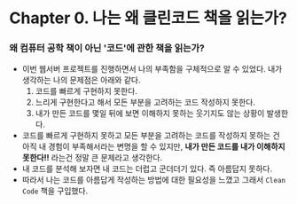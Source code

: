 # Chapter 0. 나는 왜 클린코드 책을 읽는가?

### 왜 컴퓨터 공학 책이 아닌 '코드'에 관한 책을 읽는가?

* 이번 웹서버 프로젝트를 진행하면서 나의 부족함을 구체적으로 알 수 있었다. 내가 생각하는 나의 문제점은 아래와 같다.
  1. 코드를 빠르게 구현하지 못한다.
  2. 느리게 구현한다고 해서 모든 부분을 고려하는 코드 작성하지 못한다.
  3. 내가 만든 코드를 몇일 뒤에 보면 이해하지 못하는 웃기지도 않는 상황이 발생한다.
* 코드를 빠르게 구현하지 못하고 모든 부분을 고려하는 코드를 작성하지 못하는 건 아직 내 경험이 부족해서라는 변명을 할 수 있지만, **내가 만든 코드를 내가 이해하지 못한다!!** 라는건 정말 큰 문제라고 생각한다.
* 내 코드를 분석해 보자면 내 코드는 더럽고 군더더기 있다. 즉 아름답지 못하다.
* 따라서 나는 코드를 아름답게 작성하는 방법에 대한 필요성을 느꼈고 그래서 `Clean Code` 책을 구입했다.

